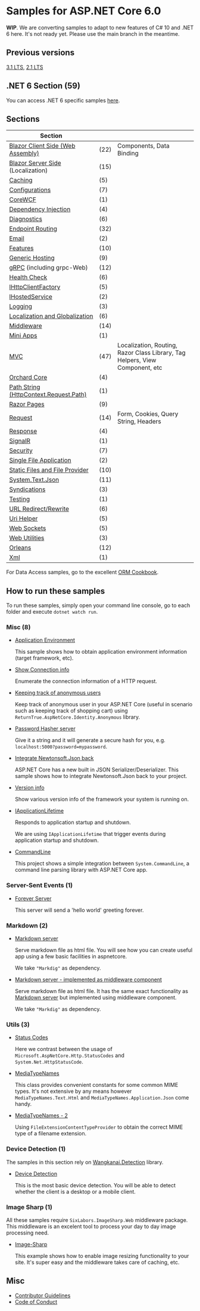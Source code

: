 # Samples for ASP.NET Core 6.0 

**WIP**. We are converting samples to adapt to new features of C# 10 and .NET 6 here. It's not ready yet. Please use the main branch in the meantime.

## Previous versions

[3.1 LTS](https://github.com/dodyg/practical-aspnetcore/tree/3.1-LTS/), [2.1 LTS](https://github.com/dodyg/practical-aspnetcore/tree/2.1-LTS)

## .NET 6 Section (59)

You can access .NET 6 specific samples [here](projects/net6).

## Sections

| Section                                                         |      |                                                                              |
| --------------------------------------------------------------- | ---- | ---------------------------------------------------------------------------- |
| [Blazor Client Side (Web Assembly)](/projects/blazor/README.md) | (22) | Components, Data Binding                                                     |
| [Blazor Server Side](/projects/blazor-ss) (Localization)        | (15) |                                                                              |
| [Caching](/projects/caching)                                    | (5)  |                                                                              |
| [Configurations](/projects/configurations)                      | (7)  |                                                                              |
| [CoreWCF](/projects/corewcf)                                    | (1)  |                                                                              |
| [Dependency Injection](/projects/dependency-injection/)         | (4)  |                                                                              |
| [Diagnostics](/projects/diagnostics)                            | (6)  |                                                                              |
| [Endpoint Routing](/projects/endpoint-routing)                  | (32) |                                                                              |
| [Email](/projects/mailkit)                                      | (2)  |                                                                              |
| [Features](/projects/features)                                  | (10) |                                                                              |
| [Generic Hosting](/projects/generic-host)                       | (9)  |                                                                              |
| [gRPC](/projects/grpc) (including grpc-Web)                     | (12) |                                                                              |
| [Health Check](/projects/health-check)                          | (6)  |                                                                              |
| [IHttpClientFactory](/projects/httpclientfactory)               | (5)  |                                                                              |
| [IHostedService](/projects/ihosted-service)                     | (2)  |                                                                              |
| [Logging](/projects/logging)                                    | (3)  |                                                                              |
| [Localization and Globalization](projects/localization)         | (6)  |                                                                              |
| [Middleware](/projects/middleware)                              | (14) |                                                                              |
| [Mini Apps](projects/mini)                                      | (1)  |                                                                              |
| [MVC](/projects/mvc)                                            | (47) | Localization, Routing, Razor Class Library, Tag Helpers, View Component, etc |
| [Orchard Core](/projects/orchard-core)                          | (4)  |                                                                              |
| [Path String (HttpContext.Request.Path)](projects/path-string)  | (1)  |                                                                              |
| [Razor Pages](/projects/razor-pages)                            | (9)  |                                                                              |
| [Request](/projects/request)                                    | (14) | Form, Cookies, Query String, Headers                                         |
| [Response](/projects/response)                                  | (4)  |                                                                              |
| [SignalR](/projects/signalr)                                    | (1)  |                                                                              |
| [Security](/projects/security)                                  | (7)  |                                                                              |
| [Single File Application](projects/sfa)                         | (2)  |                                                                              |
| [Static Files and File Provider](/projects/file-provider)       | (10) |                                                                              |
| [System.Text.Json](/projects/json)                              | (11) |                                                                              |
| [Syndications](/projects/syndications)                          | (3)  |                                                                              |
| [Testing](/projects/testing)                                    | (1)  |                                                                              |
| [URL Redirect/Rewrite](/projects/rewrite)                       | (6)  |                                                                              |
| [Uri Helper](/projects/uri-helper)                              | (5)  |                                                                              |
| [Web Sockets](/projects/web-sockets)                            | (5)  |                                                                              |
| [Web Utilities](/projects/web-utilities)                        | (3)  |                                                                              |
| [Orleans](projects/orleans)                                     | (12) |                                                                              |
| [Xml](projects/xml)                                             | (1)  |                                                                              |


For Data Access samples, go to the excellent [ORM Cookbook](https://github.com/Grauenwolf/DotNet-ORM-Cookbook).

## How to run these samples

To run these samples, simply open your command line console, go to each folder and execute `dotnet watch run`.


### Misc (8)

- [Application Environment](/projects/application-environment)

  This sample shows how to obtain application environment information (target framework, etc).

- [Show Connection info](/projects/connection-info)

  Enumerate the connection information of a HTTP request.

- [Keeping track of anonymous users](/projects/anonymous-id)

  Keep track of anonymous user in your ASP.NET Core (useful in scenario such as keeping track of shopping cart) using `ReturnTrue.AspNetCore.Identity.Anonymous` library.

- [Password Hasher server](/projects/password-hasher)

  Give it a string and it will generate a secure hash for you, e.g. `localhost:5000?password=mypassword`.

- [Integrate Newtonsoft.Json back](/projects/newtonsoft-json)

  ASP.NET Core has a new built in JSON Serializer/Deserializer. This sample shows how to integrate Newtonsoft.Json back to your project.

- [Version info](/projects/version)

  Show various version info of the framework your system is running on.

- [IApplicationLifetime](/projects/i-application-lifetime)

  Responds to application startup and shutdown.

  We are using `IApplicationLifetime` that trigger events during application startup and shutdown.

- [CommandLine](/projects/command-line/command-line-1)

  This project shows a simple integration between `System.CommandLine`, a command line parsing library with ASP.NET Core app.

### Server-Sent Events (1)

- [Forever Server](/projects/sse)

  This server will send a 'hello world' greeting forever.

### Markdown (2)

- [Markdown server](/projects/markdown-server)

  Serve markdown file as html file. You will see how you can create useful app using a few basic facilities in aspnetcore.

  We take `"Markdig"` as dependency.

- [Markdown server - implemented as middleware component](/projects/markdown-server-middleware)

  Serve markdown file as html file. It has the same exact functionality as [Markdown server](/projects/markdown-server) but implemented using middleware component.

  We take `"Markdig"` as dependency.

### Utils (3)

- [Status Codes](/projects/utils/http-status-codes)

  Here we contrast between the usage of `Microsoft.AspNetCore.Http.StatusCodes` and `System.Net.HttpStatusCode`.

- [MediaTypeNames](/projects/utils/media-type-names)

  This class provides convenient constants for some common MIME types. It's not extensive by any means however `MediaTypeNames.Text.Html` and `MediaTypeNames.Application.Json` come handy.

- [MediaTypeNames - 2](/projects/utils/media-type-names-2)

  Using `FileExtensionContentTypeProvider` to obtain the correct MIME type of a filename extension.

### Device Detection (1)

The samples in this section rely on [Wangkanai.Detection](https://github.com/wangkanai/Detection) library.

- [Device Detection](/projects/device-detection)

  This is the most basic device detection. You will be able to detect whether the client is a desktop or a mobile client.

### Image Sharp (1)

All these samples require `SixLabors.ImageSharp.Web` middleware package. This middleware is an excelent tool to process your day to day image processing need.

- [Image-Sharp](/projects/image-sharp)

  This example shows how to enable image resizing functionality to your site. It's super easy and the middleware takes care of caching, etc.

## Misc

- [Contributor Guidelines](https://github.com/dodyg/practical-aspnetcore/blob/master/CONTRIBUTING.md)
- [Code of Conduct](https://github.com/dodyg/practical-aspnetcore/blob/master/CODE_OF_CONDUCT.md)

